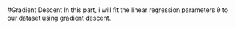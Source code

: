 #Gradient Descent
In this part, i will ﬁt the linear regression parameters θ to our dataset using gradient descent.
